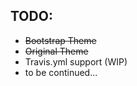 ## TODO:
+ ~~Bootstrap Theme~~
+ ~~Original Theme~~
+ Travis.yml support (WIP)
+ to be continued...
